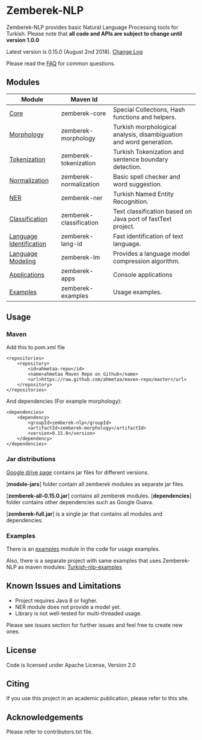 Zemberek-NLP
============

Zemberek-NLP provides basic Natural Language Processing tools for Turkish.
Please note that **all code and APIs are subject to change until version 1.0.0**

Latest version is 0.15.0 (August 2nd 2018). [Change Log](CHANGELOG.md)

Please read the [FAQ](https://github.com/ahmetaa/zemberek-nlp/wiki/FAQ) for common questions.

## Modules

|  Module    | Maven Id |         |
|------------|----------|---------|
| [Core](core)                    | zemberek-core           | Special Collections, Hash functions and helpers. |
| [Morphology](morphology)        | zemberek-morphology     | Turkish morphological analysis, disambiguation and word generation. |
| [Tokenization](tokenization)    | zemberek-tokenization   | Turkish Tokenization and sentence boundary detection. |
| [Normalization](normalization)  | zemberek-normalization  | Basic spell checker and word suggestion. |
| [NER](ner)                      | zemberek-ner            | Turkish Named Entity Recognition. |
| [Classification](classification)| zemberek-classification | Text classification based on Java port of fastText project. |
| [Language Identification](lang-id)| zemberek-lang-id      | Fast identification of text language. |
| [Language Modeling](lm)         | zemberek-lm             | Provides a language model compression algorithm. |
| [Applications](apps)            | zemberek-apps           | Console applications |
| [Examples](examples)            | zemberek-examples       | Usage examples. |

## Usage

### Maven

Add this to pom.xml file

    <repositories>
        <repository>
            <id>ahmetaa-repo</id>
            <name>ahmetaa Maven Repo on Github</name>
            <url>https://raw.github.com/ahmetaa/maven-repo/master</url>
        </repository>
    </repositories>

And dependencies (For example morphology):

    <dependencies>
        <dependency>
            <groupId>zemberek-nlp</groupId>
            <artifactId>zemberek-morphology</artifactId>
            <version>0.15.0</version>
        </dependency>
    </dependencies>

### Jar distributions

[Google drive page](https://drive.google.com/#folders/0B9TrB39LQKZWSjNKdVcwWUxxUm8) contains jar files for different versions. 

[**module-jars**] folder contain all zemberek modules as separate jar files. 

[**zemberek-all-0.15.0.jar**] contains all zemberek modules. [**dependencies**] folder contains other dependencies such as Google Guava.

[**zemberek-full.jar**] is a single jar that contains all modules and dependencies.

### Examples

There is an [examples](examples) module in the code for usage examples.

Also, there is a separate project with same examples that uses Zemberek-NLP as maven modules: 
[Turkish-nlp-examples](https://github.com/ahmetaa/turkish-nlp-examples)

## Known Issues and Limitations
- Project requires Java 8 or higher.
- NER module does not provide a model yet.
- Library is not well-tested for multi-threaded usage.

Please see issues section for further issues and feel free to create new ones.

## License
Code is licensed under Apache License, Version 2.0

## Citing

If you use this project in an academic publication, please refer to this site.

## Acknowledgements
Please refer to contributors.txt file.

